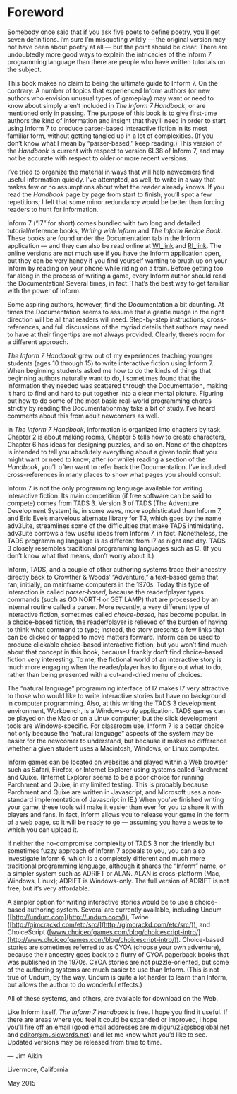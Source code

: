 # Foreword

Somebody once said that if you ask five poets to define poetry, you’ll get seven definitions. I’m sure I’m misquoting wildly — the original version may not have been about poetry at all — but the point should be clear. There are undoubtedly more good ways to explain the intricacies of the Inform 7 programming language than there are people who have written tutorials on the subject.

This book makes no claim to being the ultimate guide to Inform 7\. On the contrary: A number of topics that experienced Inform authors (or new authors who envision unusual types of gameplay) may want or need to know about simply aren’t included in _The Inform 7 Handbook_, or are mentioned only in passing. The purpose of this book is to give first-time authors the kind of information and insight that they’ll need in order to start using Inform 7 to produce parser-based interactive fiction in its most familiar form, without getting tangled up in a lot of complexities. (If you don’t know what I mean by “parser-based,” keep reading.) This version of the _Handbook_ is current with respect to version 6L38 of Inform 7, and may not be accurate with respect to older or more recent versions.

I’ve tried to organize the material in ways that will help newcomers find useful information quickly. I’ve attempted, as well, to write in a way that makes few or no assumptions about what the reader already knows. If you read the _Handbook_ page by page from start to finish, you’ll spot a few repetitions; I felt that some minor redundancy would be better than forcing readers to hunt for information.

Inform 7 (“I7” for short) comes bundled with two long and detailed tutorial/reference books, _Writing with Inform_ and _The Inform Recipe Book._ These books are found under the Documentation tab in the Inform application — and they can also be read online at [WI_link][3cb87cfe] and [RI_link][97eab203]. The online versions are not much use if you have the Inform application open, but they can be very handy if you find yourself wanting to brush up on your Inform by reading on your phone while riding on a train. Before getting too far along in the process of writing a game, every Inform author should read the Documentation! Several times, in fact. That’s the best way to get familiar with the power of Inform.

  [3cb87cfe]: http://inform7.com/book/WI_1_1.html "Writing with Inform"
  [97eab203]: http://inform7.com/book/RB_1_1.html "The Inform Recipe book"

Some aspiring authors, however, find the Documentation a bit daunting. At times the Documentation seems to assume that a gentle nudge in the right direction will be all that readers will need. Step-by-step instructions, cross-references, and full discussions of the myriad details that authors may need to have at their fingertips are not always provided. Clearly, there’s room for a different approach.

_The Inform 7 Handbook_ grew out of my experiences teaching younger students (ages 10 through 15) to write interactive fiction using Inform 7\. When beginning students asked me how to do the kinds of things that beginning authors naturally want to do, I sometimes found that the information they needed was scattered through the Documentation, making it hard to find and hard to put together into a clear mental picture. Figuring out how to do some of the most basic real-world programming chores strictly by reading the Documentationmay take a bit of study. I’ve heard comments about this from adult newcomers as well.

In _The Inform 7 Handbook,_ information is organized into chapters by task. Chapter 2 is about making rooms, Chapter 5 tells how to create characters, Chapter 6 has ideas for designing puzzles, and so on. None of the chapters is intended to tell you absolutely everything about a given topic that you might want or need to know; after (or while) reading a section of the _Handbook_, you’ll often want to refer back the Documentation. I’ve included cross-references in many places to show what pages you should consult.

Inform 7 is not the only programming language available for writing interactive fiction. Its main competition (if free software can be said to compete) comes from TADS 3\. Version 3 of TADS (The Adventure Development System) is, in some ways, more sophisticated than Inform 7, and Eric Eve’s marvelous alternate library for T3, which goes by the name adv3Lite, streamlines some of the difficulties that make TADS intimidating. adv3Lite borrows a few useful ideas from Inform 7, in fact. Nonetheless, the TADS programming language is as different from I7 as night and day. TADS 3 closely resembles traditional programming languages such as C. (If you don’t know what that means, don’t worry about it.)

Inform, TADS, and a couple of other authoring systems trace their ancestry directly back to Crowther &amp; Woods’ “Adventure,” a text-based game that ran, initially, on mainframe computers in the 1970s. Today this type of interaction is called _parser-based,_ because the reader/player types commands (such as GO NORTH or GET LAMP) that are processed by an internal routine called a parser. More recently, a very different type of interactive fiction, sometimes called _choice-based,_ has become popular. In a choice-based fiction, the reader/player is relieved of the burden of having to think what command to type; instead, the story presents a few links that can be clicked or tapped to move matters forward. Inform can be used to produce clickable choice-based interactive fiction, but you won’t find much about that concept in this book, because I frankly don’t find choice-based fiction very interesting. To me, the fictional world of an interactive story is much more engaging when the reader/player has to figure out what to do, rather than being presented with a cut-and-dried menu of choices.

The “natural language” programming interface of I7 makes I7 very attractive to those who would like to write interactive stories but have no background in computer programming. Also, at this writing the TADS 3 development environment, Workbench, is a Windows-only application. TADS games can be played on the Mac or on a Linux computer, but the slick development tools are Windows-specific. For classroom use, Inform 7 is a better choice not only because the “natural language” aspects of the system may be easier for the newcomer to understand, but because it makes no difference whether a given student uses a Macintosh, Windows, or Linux computer.

Inform games can be located on websites and played within a Web browser such as Safari, Firefox, or Internet Explorer using systems called Parchment and Quixe. (Internet Explorer seems to be a poor choice for running Parchment and Quixe, in my limited testing. This is probably because Parchment and Quixe are written in Javascript, and Microsoft uses a non-standard implementation of Javascript in IE.) When you’ve finished writing your game, these tools will make it easier than ever for you to share it with players and fans. In fact, Inform allows you to release your game in the form of a web page, so it will be ready to go — assuming you have a website to which you can upload it.

If neither the no-compromise complexity of TADS 3 nor the friendly but sometimes fuzzy approach of Inform 7 appeals to you, you can also investigate Inform 6, which is a completely different and much more traditional programming language, although it shares the “Inform” name, or a simpler system such as ADRIFT or ALAN. ALAN is cross-platform (Mac, Windows, Linux); ADRIFT is Windows-only. The full version of ADRIFT is not free, but it’s very affordable.

A simpler option for writing interactive stories would be to use a choice-based authoring system. Several are currently available, including Undum ([http://undum.com](http://undum.com/)), Twine ([http://gimcrackd.com/etc/src/](http://gimcrackd.com/etc/src/)), and ChoiceScript ([www.choiceofgames.com/blog/choicescript-intro/](http://www.choiceofgames.com/blog/choicescript-intro/)). Choice-based stories are sometimes referred to as CYOA (choose your own adventure), because their ancestry goes back to a flurry of CYOA paperback books that was published in the 1970s. CYOA stories are not puzzle-oriented, but some of the authoring systems are much easier to use than Inform. (This is not true of Undum, by the way. Undum is quite a lot harder to learn than Inform, but allows the author to do wonderful effects.)

All of these systems, and others, are available for download on the Web.

Like Inform itself, _The Inform 7 Handbook_ is free. I hope you find it useful. If there are areas where you feel it could be expanded or improved, I hope you’ll fire off an email (good email addresses are midiguru23@sbcglobal.net and editor@musicwords.net) and let me know what you’d like to see. Updated versions may be released from time to time.

— Jim Aikin

Livermore, California

May 2015
